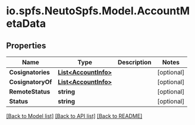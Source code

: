 # io.spfs.NeutoSpfs.Model.AccountMetaData
## Properties

Name | Type | Description | Notes
------------ | ------------- | ------------- | -------------
**Cosignatories** | [**List&lt;AccountInfo&gt;**](AccountInfo.md) |  | [optional] 
**CosignatoryOf** | [**List&lt;AccountInfo&gt;**](AccountInfo.md) |  | [optional] 
**RemoteStatus** | **string** |  | [optional] 
**Status** | **string** |  | [optional] 

[[Back to Model list]](../README.md#documentation-for-models) [[Back to API list]](../README.md#documentation-for-api-endpoints) [[Back to README]](../README.md)

